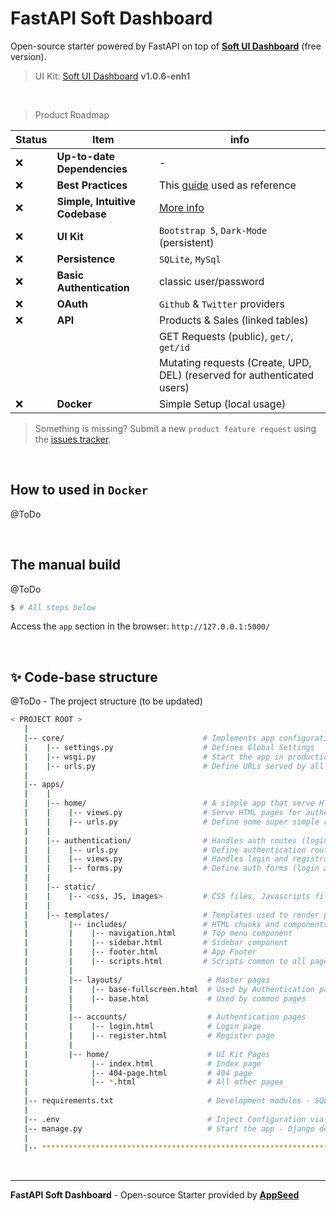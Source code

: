 # FastAPI Soft Dashboard

Open-source starter powered by FastAPI on top of **[Soft UI Dashboard](https://github.com/app-generator/ct-soft-ui-dashboard-enh)** (free version). 

> UI Kit: [Soft UI Dashboard](https://github.com/app-generator/ct-soft-ui-dashboard-enh) **v1.0.6-enh1**

<br />

> Product Roadmap 

| Status | Item | info | 
| --- | --- | --- |
| ❌ | **Up-to-date Dependencies** | - |
| ❌ | **Best Practices** | This [guide](https://github.com/zhanymkanov/fastapi-best-practices) used as reference |
| ❌ | **Simple, Intuitive Codebase** | [More info](https://github.com/app-generator/fastapi-soft-ui-dashboard/issues/1) |
| ❌ | **UI Kit** | `Bootstrap 5`, `Dark-Mode` (persistent) |
| ❌ | **Persistence** | `SQLite`, `MySql` |
| ❌ | **Basic Authentication** | classic user/password |
| ❌ | **OAuth** | `Github` & `Twitter` providers |
| ❌ | **API** | Products & Sales (linked tables) |
|     |        | GET Requests (public), `get/`, `get/id`  |
|     |        | Mutating requests (Create, UPD, DEL) (reserved for authenticated users) |
| ❌ | **Docker** | Simple Setup (local usage) |

> Something is missing? Submit a new `product feature request` using the [issues tracker](https://github.com/app-generator/fastapi-soft-ui-dashboard/issues).

<br />

## How to used in `Docker`

@ToDo

<br />

## The manual build

@ToDo


```bash
$ # All steps below
```

Access the `app` section in the browser: `http://127.0.0.1:5000/`

<br />

## ✨ Code-base structure

@ToDo - The project structure (to be updated) 

```bash
< PROJECT ROOT >
   |
   |-- core/                               # Implements app configuration
   |    |-- settings.py                    # Defines Global Settings
   |    |-- wsgi.py                        # Start the app in production
   |    |-- urls.py                        # Define URLs served by all apps/nodes
   |
   |-- apps/
   |    |
   |    |-- home/                          # A simple app that serve HTML files
   |    |    |-- views.py                  # Serve HTML pages for authenticated users
   |    |    |-- urls.py                   # Define some super simple routes  
   |    |
   |    |-- authentication/                # Handles auth routes (login and register)
   |    |    |-- urls.py                   # Define authentication routes  
   |    |    |-- views.py                  # Handles login and registration  
   |    |    |-- forms.py                  # Define auth forms (login and register) 
   |    |
   |    |-- static/
   |    |    |-- <css, JS, images>         # CSS files, Javascripts files
   |    |
   |    |-- templates/                     # Templates used to render pages
   |         |-- includes/                 # HTML chunks and components
   |         |    |-- navigation.html      # Top menu component
   |         |    |-- sidebar.html         # Sidebar component
   |         |    |-- footer.html          # App Footer
   |         |    |-- scripts.html         # Scripts common to all pages
   |         |
   |         |-- layouts/                   # Master pages
   |         |    |-- base-fullscreen.html  # Used by Authentication pages
   |         |    |-- base.html             # Used by common pages
   |         |
   |         |-- accounts/                  # Authentication pages
   |         |    |-- login.html            # Login page
   |         |    |-- register.html         # Register page
   |         |
   |         |-- home/                      # UI Kit Pages
   |              |-- index.html            # Index page
   |              |-- 404-page.html         # 404 page
   |              |-- *.html                # All other pages
   |
   |-- requirements.txt                     # Development modules - SQLite storage
   |
   |-- .env                                 # Inject Configuration via Environment
   |-- manage.py                            # Start the app - Django default start script
   |
   |-- ************************************************************************
```

<br /> 

---
**FastAPI Soft Dashboard** - Open-source Starter provided by **[AppSeed](https://appseed.us/)**
